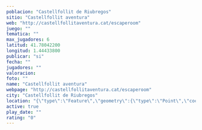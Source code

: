 ```yaml
---
poblacion: "Castellfollit de Riubregos"
sitio: "Castellfollit aventura"
web: "http://castellfollitaventura.cat/escaperoom"
juego: ""
tematica: ""
max_jugadores: 6
latitud: 41.78042200
longitud: 1.44433800
publicar: "si"
fecha: ""
jugadores: ""
valoracion: 
foto: ""
name: "Castellfollit aventura"
webpage: "http://castellfollitaventura.cat/escaperoom"
city: "Castellfollit de Riubregos"
location: "{\"type\":\"Feature\",\"geometry\":{\"type\":\"Point\",\"coordinates\":[1.444338,41.780422]}}"
active: true
play_date: ""
rating: "0"
---
```

